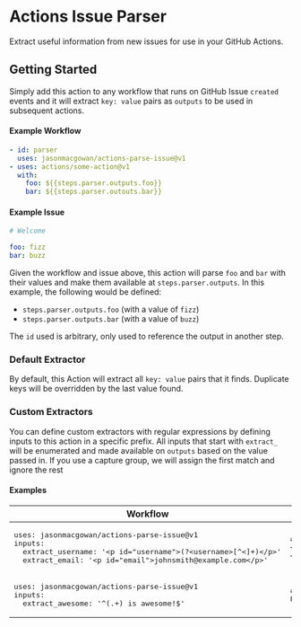 # Actions Issue Parser

Extract useful information from new issues for use in your GitHub Actions.

## Getting Started

Simply add this action to any workflow that runs on GitHub Issue `created` events and it will extract `key: value` pairs as `outputs` to be used in subsequent actions.

#### Example Workflow
```Yaml
- id: parser
  uses: jasonmacgowan/actions-parse-issue@v1
- uses: actions/some-action@v1
  with:
    foo: ${{steps.parser.outputs.foo}}
    bar: ${{steps.parser.outouts.bar}}
```

#### Example Issue

```Yaml
# Welcome

foo: fizz
bar: buzz
```

Given the workflow and issue above, this action will parse `foo` and `bar` with their values and make them available at `steps.parser.outputs`. In this example, the following would be defined:

- `steps.parser.outputs.foo` (with a value of `fizz`)
- `steps.parser.outputs.bar` (with a value of `buzz`)

The `id` used is arbitrary, only used to reference the output in another step.

### Default Extractor

By default, this Action will extract all `key: value` pairs that it finds.  Duplicate keys will be overridden by the last value found.

### Custom Extractors

You can define custom extractors with regular expressions by defining inputs to this action in a specific prefix.  All inputs that start with `extract_` will be enumerated and made available on `outputs` based on the value passed in.  If you use a capture group, we will assign the first match and ignore the rest


#### Examples

<table>
  <thead>
    <tr>
      <th>Workflow</th>
      <th>Issue</th>
      <th>Result</th>
    </tr>
  </thead>
  <tbody>
    <tr>
      <td><pre>uses: jasonmacgowan/actions-parse-issue@v1
inputs:
  extract_username: '&lt;p id="username">(?&lt;username>[^&lt;]+)&lt;/p>'
  extract_email: '&lt;p id="email">johnsmith@example.com&lt;/p>'</pre></td>
      <td><pre># Example Issue
&lt;p id="username">johnsmith&lt;/p>
&lt;p id="username">(?&lt;email>[^<]+)&lt;/p></pre></td>
      <td><pre>username: johnsmith
email: johnsmith@example.com</pre></td>
    </tr>
    <tr>
      <td><pre>uses: jasonmacgowan/actions-parse-issue@v1
inputs:
  extract_awesome: '^(.+) is awesome!$'</pre></td>
      <td><pre># Example Issue
Everything is awesome!</pre></td>
      <td><pre>awesome: Everything</pre></td>
    </tr>
  </tbody>
</table>